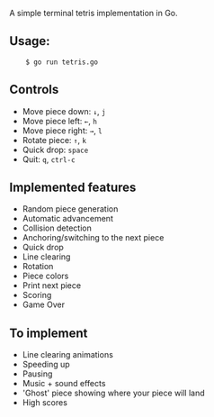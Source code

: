 A simple terminal tetris implementation in Go.

## Usage:

		$ go run tetris.go

## Controls

* Move piece down: `↓`, `j`
* Move piece left: `←`, `h`
* Move piece right: `→`, `l`
* Rotate piece: `↑`, `k`
* Quick drop: `space`
* Quit: `q`, `ctrl-c`

## Implemented features

* Random piece generation
* Automatic advancement
* Collision detection
* Anchoring/switching to the next piece
* Quick drop
* Line clearing
* Rotation
* Piece colors
* Print next piece
* Scoring
* Game Over

## To implement

* Line clearing animations
* Speeding up
* Pausing
* Music + sound effects
* 'Ghost' piece showing where your piece will land
* High scores
